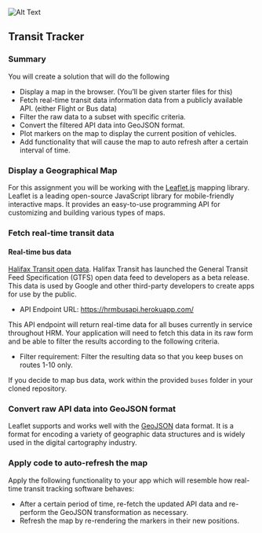 ![Alt Text](/transit_tracker.gif)

## Transit Tracker

### Summary

You will create a solution that will do the following

-   Display a map in the browser. (You’ll be given starter files for this)
-   Fetch real-time transit data information data from a publicly available API. (either Flight or Bus data)
-   Filter the raw data to a subset with specific criteria.
-   Convert the filtered API data into GeoJSON format.
-   Plot markers on the map to display the current position of vehicles.
-   Add functionality that will cause the map to auto refresh after a certain interval of time.

### Display a Geographical Map

For this assignment you will be working with the [Leaflet.js](https://leafletjs.com/) mapping library. Leaflet is a leading open-source JavaScript library for mobile-friendly interactive maps. It provides an easy-to-use programming API for customizing and building various types of maps.

### Fetch real-time transit data

#### Real-time bus data

[Halifax Transit open data](https://www.halifax.ca/home/open-data/halifax-transit-open-data).
Halifax Transit has launched the General Transit Feed Specification (GTFS) open data feed to developers as a beta release. This data is used by Google and other third-party developers to create apps for use by the public.

-   API Endpoint URL: https://hrmbusapi.herokuapp.com/

This API endpoint will return real-time data for all buses currently in service throughout HRM. Your application will need to fetch this data in its raw form and be able to filter the results according to the following criteria.

-   Filter requirement: Filter the resulting data so that you keep buses on routes 1-10 only.

If you decide to map bus data, work within the provided `buses` folder in your cloned repository.

### Convert raw API data into GeoJSON format

Leaflet supports and works well with the [GeoJSON](http://geojson.org/) data format. It is a format for encoding a variety of geographic data structures and is widely used in the digital cartography industry.

### Apply code to auto-refresh the map

Apply the following functionality to your app which will resemble how real-time transit tracking software behaves:

-   After a certain period of time, re-fetch the updated API data and re-perform the GeoJSON transformation as necessary.
-   Refresh the map by re-rendering the markers in their new positions.
